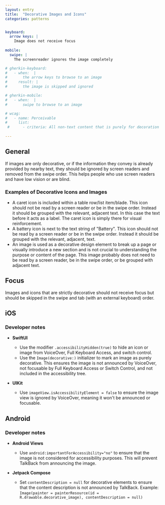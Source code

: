 ```yaml
---
layout: entry
title:  "Decorative Images and Icons" 
categories: patterns 


keyboard:
  arrow keys: |
    Image does not receive focus
          
mobile:
  swipe: |
    The screenreader ignores the image completely

# gherkin-keyboard: 
#   - when:  |
#       the arrow keys to browse to an image
#     result: |
#       the image is skipped and ignored

# gherkin-mobile:
#   - when:  |
#       swipe to browse to an image

# wcag:
#   - name: Perceivable
#     list:
 #      - criteria: All non-text content that is purely for decoration or which repeats existing on-screen text nearby should be ignored and skipped over by screen readers.
    
---
```


## General
If images are only decorative, or if the information they convey is already provided by nearby text, they should be ignored by screen readers and removed from the swipe order. This helps people who use screen readers and have low vision or are blind. 

### Examples of Decorative Icons and Images
- A caret icon is included within a table row/list item/blade. This icon should not be read by a screen reader or be in the swipe order. Instead it should be grouped with the relevant, adjacent text. In this case the text before it acts as a label. The caret icon is simply there for visual reinforcement. 
- A battery icon is next to the text string of "Battery". This icon should not be read by a screen reader or be in the swipe order. Instead it should be grouped with the relevant, adjacent, text.
- An image is used as a decorative design element to break up a page or visually introduce a new section and is not crucial to understanding the purpose or content of the page. This image probably does not need to be read by a screen reader, be in the swipe order, or be grouped with adjacent text.

## Focus
Images and icons that are strictly decorative should not receive focus but should be skipped in the swipe and tab (with an external keyboard) order. 

## iOS

### Developer notes
- **SwiftUI**
  - Use the modifier `.accessibilityHidden(true)` to hide an icon or image from VoiceOver, Full Keyboard Access, and switch control.
  - Use the `Image(decorative:)` initializer to mark an image as purely decorative. This ensures the image is not announced by VoiceOver, not focusable by Full Keyboard Access or Switch Control, and not included in the accessibility tree.

- **UIKit**
  - Use `imageView.isAccessibilityElement = false` to ensure the image view is ignored by VoiceOver, meaning it won't be announced or focusable.

## Android

### Developer notes

- **Android Views**
  - Use `android:importantForAccessibility="no"` to ensure that the image is not considered for accessibility purposes. This will prevent TalkBack from announcing the image.

- **Jetpack Compose**
  - Set `contentDescription = null` for decorative elements to ensure that the content description is not announced by TalkBack.
Example: `Image(painter = painterResource(id = R.drawable.decorative_image), contentDescription = null)`

